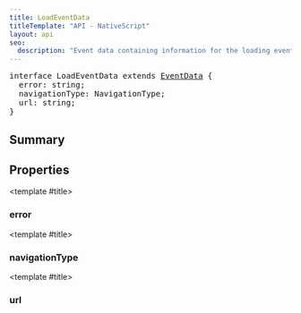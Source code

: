 ```yaml
---
title: LoadEventData
titleTemplate: "API - NativeScript"
layout: api
seo:
  description: "Event data containing information for the loading events of a WebView."
---
```


<!-- This page is auto generated, do not edit manually. -->
<!-- Run "yarn generate:api-docs" to regenerate -->

<script setup lang="ts">
  import { provide } from "vue";
  import API_DATA from "./LoadEventData.data.json";
  
  provide('API_DATA', API_DATA);
</script>

<APIRefHierarchy v-once />

<pre class="[&_a]:text-green-400">interface LoadEventData extends <a href="/api/interface/EventData">EventData</a> {
  error: string;
  navigationType: NavigationType;
  url: string;
}</pre>

<APIRefComment commentBase64="eyJibG9ja1RhZ3MiOltdLCJtb2RpZmllclRhZ3MiOnt9LCJzdW1tYXJ5IjpbeyJraW5kIjoidGV4dCIsInRleHQiOiJFdmVudCBkYXRhIGNvbnRhaW5pbmcgaW5mb3JtYXRpb24gZm9yIHRoZSBsb2FkaW5nIGV2ZW50cyBvZiBhIFdlYlZpZXcuIn1dfQ==" v-once />

## <Heading ignore>Summary</Heading>

<APIRefSummary v-once />

## Properties

<div class="">

<APIRef for="28728" v-once>

<template #title>

### error

</template>

</APIRef>

</div>

<div class="">

<APIRef for="28727" v-once>

<template #title>

### navigationType

</template>

</APIRef>

</div>

<div class="">

<APIRef for="28726" v-once>

<template #title>

### url

</template>

</APIRef>

</div>
